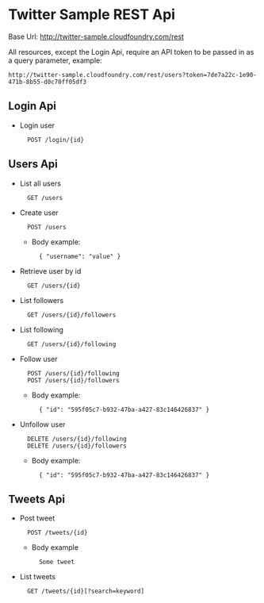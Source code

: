 # Twitter Sample REST Api #

Base Url: http://twitter-sample.cloudfoundry.com/rest

All resources, except the Login Api, require an API token to be passed in 
as a query parameter, example:

	http://twitter-sample.cloudfoundry.com/rest/users?token=7de7a22c-1e90-471b-8b55-d0c70ff05df3

## Login Api ##

* Login user
		
		POST /login/{id}

		
## Users Api ##

* List all users

		GET /users

* Create user

		POST /users
		
	* Body example:

			{ "username": "value" }
	
* Retrieve user by id

		GET /users/{id}
	
* List followers

		GET /users/{id}/followers
	
* List following

		GET /users/{id}/following

* Follow user

		POST /users/{id}/following
		POST /users/{id}/followers
	
	* Body example:

			{ "id": "595f05c7-b932-47ba-a427-83c146426837" }
		
* Unfollow user

		DELETE /users/{id}/following
		DELETE /users/{id}/followers
	
	* Body example:

			{ "id": "595f05c7-b932-47ba-a427-83c146426837" }
		
## Tweets Api ##

* Post tweet
		
		POST /tweets/{id}
		
	* Body example
	
			Some tweet
			
* List tweets

		GET /tweets/{id}[?search=keyword]
		